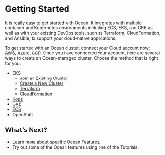 # Getting Started

It is really easy to get started with Ocean. It integrates with multiple container and Kubernetes environments including ECS, EKS, and GKE as well as with your existing DevOps tools, such as Terraform, CloudFormation, and Ansible, to support your cloud-native applications.

To get started with an Ocean cluster, connect your Cloud account now: [AWS](connect-your-cloud-provider/aws-account.md), [Azure](connect-your-cloud-provider/azure-account.md), [GCP](connect-your-cloud-provider/gcp-project.md).  Once you have connected your account, here are several ways to create an Ocean-managed cluster. Choose the method that is right for you.

* EKS
  * [Join an Existing Cluster](getting-started/eks/join-an-existing-cluster.md)
  * [Create a New Cluster](getting-started/eks/create-a-new-cluster.md)
  * [Terraform](getting-started/eks/terraform.md)
  * [CloudFormation](https://aws.amazon.com/quickstart/architecture/spotinst-ocean-eks/)
* [Kops](getting-started/kops.md)
* [GKE](getting-started/gke.md)
* [ECS](getting-started/ecs.md)
* OpenShift

## What’s Next?
* Learn more about specific Ocean Features.
* Try out some of the Ocean features using one of the Tutorials.
